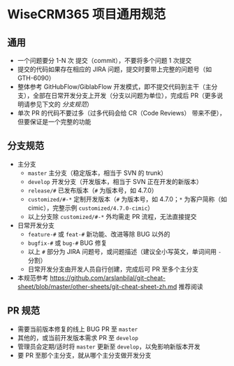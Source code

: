 # WiseCRM365 项目通用规范

## 通用

- 一个问题要分 1-N 次 提交（commit），不要将多个问题 1 次提交
- 提交的代码如果存在相应的 JIRA 问题，提交时要带上完整的问题号（如 GTH-6090）
- 整体参考 GitHubFlow/GiblabFlow 开发模式，即不提交代码到主干（主分支），全部在日常开发分支上开发（分支以问题为单位），完成后 PR（更多说明请参见下文的 *分支规范*）
- 单次 PR 的代码不要过多（过多代码会给 CR（Code Reviews） 带来不便），但要保证是一个完整的功能


## 分支规范

- 主分支
  - `master` 主分支（稳定版本，相当于 SVN 的 trunk）
  - `develop` 开发分支（开发版本，相当于 SVN 正在开发的新版本）
  - `release/#` 已发布版本（`#` 为版本号，如 4.7.0）
  - `customized/#-*` 定制开发版本（`#` 为版本号，如 4.7.0；`*` 为客户简称（如 cimic），完整示例 `customized/4.7.0-cimic`）
  - 以上分支除 `customized/#-*` 外均需走 PR 流程，无法直接提交
- 日常开发分支
  - `feature-#` 或 `feat-#` 新功能、改进等除 BUG 以外的
  - `bugfix-#` 或 `bug-#` BUG 修复
  - 以上 `#` 部分为 JIRA 问题号，或问题描述（建议全小写英文，单词间用 `-` 分割）
  - 日常开发分支由开发人员自行创建，完成后可 PR 至多个主分支
- 本规范参考 https://github.com/arslanbilal/git-cheat-sheet/blob/master/other-sheets/git-cheat-sheet-zh.md 推荐阅读

## PR 规范
- 需要当前版本修复的线上 BUG PR 至 `master`
- 其他的，或当前开发版本需求 PR 至 `develop`
- 管理员会定期/适时将 `master` 更新至 `develop`，以免影响新版本开发
- 要 PR 至那个主分支，就从哪个主分支做开发分支
